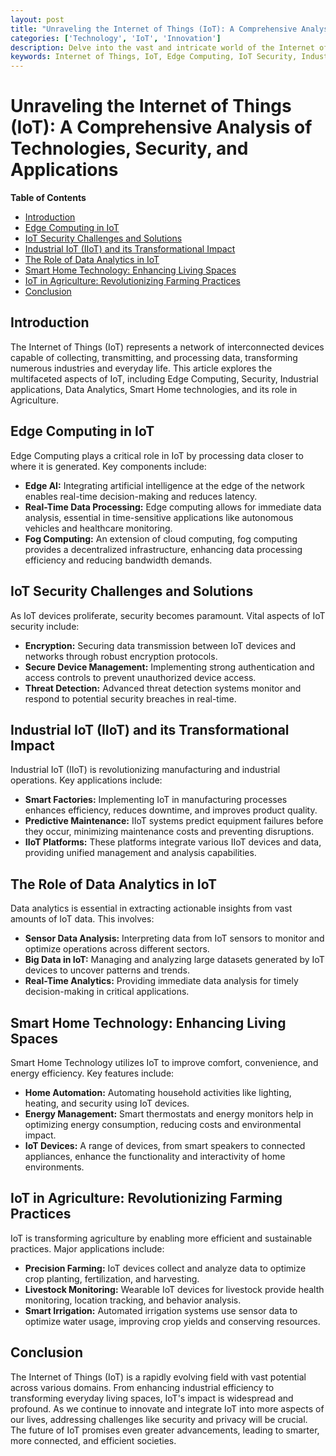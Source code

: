 ```yaml
---
layout: post
title: "Unraveling the Internet of Things (IoT): A Comprehensive Analysis of Technologies, Security, and Applications"
categories: ['Technology', 'IoT', 'Innovation']
description: Delve into the vast and intricate world of the Internet of Things (IoT), exploring key concepts like Edge Computing, IoT Security, Industrial IoT, Data Analytics, Smart Home Technology, and IoT in Agriculture.
keywords: Internet of Things, IoT, Edge Computing, IoT Security, Industrial IoT, IoT Data Analytics, Smart Home, IoT in Agriculture
---
```


# Unraveling the Internet of Things (IoT): A Comprehensive Analysis of Technologies, Security, and Applications

**Table of Contents**

- [Introduction](#introduction)
- [Edge Computing in IoT](#edge-computing-in-iot)
- [IoT Security Challenges and Solutions](#iot-security-challenges-and-solutions)
- [Industrial IoT (IIoT) and its Transformational Impact](#industrial-iot-iiot-and-its-transformational-impact)
- [The Role of Data Analytics in IoT](#the-role-of-data-analytics-in-iot)
- [Smart Home Technology: Enhancing Living Spaces](#smart-home-technology-enhancing-living-spaces)
- [IoT in Agriculture: Revolutionizing Farming Practices](#iot-in-agriculture-revolutionizing-farming-practices)
- [Conclusion](#conclusion)

## Introduction

The Internet of Things (IoT) represents a network of interconnected devices capable of collecting, transmitting, and processing data, transforming numerous industries and everyday life. This article explores the multifaceted aspects of IoT, including Edge Computing, Security, Industrial applications, Data Analytics, Smart Home technologies, and its role in Agriculture.

## Edge Computing in IoT

Edge Computing plays a critical role in IoT by processing data closer to where it is generated. Key components include:

- **Edge AI:** Integrating artificial intelligence at the edge of the network enables real-time decision-making and reduces latency.
- **Real-Time Data Processing:** Edge computing allows for immediate data analysis, essential in time-sensitive applications like autonomous vehicles and healthcare monitoring.
- **Fog Computing:** An extension of cloud computing, fog computing provides a decentralized infrastructure, enhancing data processing efficiency and reducing bandwidth demands.

## IoT Security Challenges and Solutions

As IoT devices proliferate, security becomes paramount. Vital aspects of IoT security include:

- **Encryption:** Securing data transmission between IoT devices and networks through robust encryption protocols.
- **Secure Device Management:** Implementing strong authentication and access controls to prevent unauthorized device access.
- **Threat Detection:** Advanced threat detection systems monitor and respond to potential security breaches in real-time.

## Industrial IoT (IIoT) and its Transformational Impact

Industrial IoT (IIoT) is revolutionizing manufacturing and industrial operations. Key applications include:

- **Smart Factories:** Implementing IoT in manufacturing processes enhances efficiency, reduces downtime, and improves product quality.
- **Predictive Maintenance:** IIoT systems predict equipment failures before they occur, minimizing maintenance costs and preventing disruptions.
- **IIoT Platforms:** These platforms integrate various IIoT devices and data, providing unified management and analysis capabilities.

## The Role of Data Analytics in IoT

Data analytics is essential in extracting actionable insights from vast amounts of IoT data. This involves:

- **Sensor Data Analysis:** Interpreting data from IoT sensors to monitor and optimize operations across different sectors.
- **Big Data in IoT:** Managing and analyzing large datasets generated by IoT devices to uncover patterns and trends.
- **Real-Time Analytics:** Providing immediate data analysis for timely decision-making in critical applications.

## Smart Home Technology: Enhancing Living Spaces

Smart Home Technology utilizes IoT to improve comfort, convenience, and energy efficiency. Key features include:

- **Home Automation:** Automating household activities like lighting, heating, and security using IoT devices.
- **Energy Management:** Smart thermostats and energy monitors help in optimizing energy consumption, reducing costs and environmental impact.
- **IoT Devices:** A range of devices, from smart speakers to connected appliances, enhance the functionality and interactivity of home environments.

## IoT in Agriculture: Revolutionizing Farming Practices

IoT is transforming agriculture by enabling more efficient and sustainable practices. Major applications include:

- **Precision Farming:** IoT devices collect and analyze data to optimize crop planting, fertilization, and harvesting.
- **Livestock Monitoring:** Wearable IoT devices for livestock provide health monitoring, location tracking, and behavior analysis.
- **Smart Irrigation:** Automated irrigation systems use sensor data to optimize water usage, improving crop yields and conserving resources.

## Conclusion

The Internet of Things (IoT) is a rapidly evolving field with vast potential across various domains. From enhancing industrial efficiency to transforming everyday living spaces, IoT's impact is widespread and profound. As we continue to innovate and integrate IoT into more aspects of our lives, addressing challenges like security and privacy will be crucial. The future of IoT promises even greater advancements, leading to smarter, more connected, and efficient societies.
